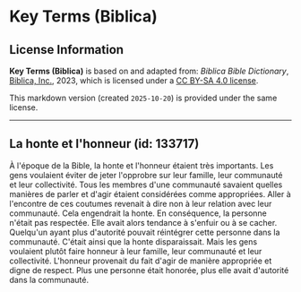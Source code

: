 # Key Terms (Biblica)

## License Information

**Key Terms (Biblica)** is based on and adapted from: _Biblica Bible Dictionary_, [Biblica, Inc.](https://www.biblica.com/), 2023, which is licensed under a [CC BY-SA 4.0 license](https://creativecommons.org/licenses/by-sa/4.0/legalcode.en).

This markdown version (created `2025-10-20`) is provided under the same license.



--------------------------------

## La honte et l'honneur (id: 133717)

À l'époque de la Bible, la honte et l'honneur étaient très importants. Les gens voulaient éviter de jeter l'opprobre sur leur famille, leur communauté et leur collectivité. Tous les membres d'une communauté savaient quelles manières de parler et d'agir étaient considérées comme appropriées. Aller à l'encontre de ces coutumes revenait à dire non à leur relation avec leur communauté. Cela engendrait la honte. En conséquence, la personne n'était pas respectée. Elle avait alors tendance à s'enfuir ou à se cacher. Quelqu'un ayant plus d'autorité pouvait réintégrer cette personne dans la communauté. C'était ainsi que la honte disparaissait. Mais les gens voulaient plutôt faire honneur à leur famille, leur communauté et leur collectivité. L'honneur provenait du fait d'agir de manière appropriée et digne de respect. Plus une personne était honorée, plus elle avait d'autorité dans la communauté.


